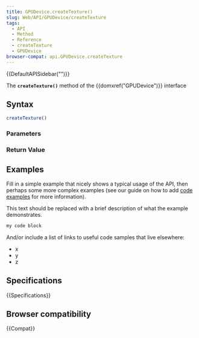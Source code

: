 ```yaml
---
title: GPUDevice.createTexture()
slug: Web/API/GPUDevice/createTexture
tags:
  - API
  - Method
  - Reference
  - createTexture
  - GPUDevice
browser-compat: api.GPUDevice.createTexture
---
```

{{DefaultAPISidebar("")}}

The **`createTexture()`** method of the {{domxref("GPUDevice")}} interface 

## Syntax

```js
createTexture()
```

### Parameters



### Return Value



## Examples

Fill in a simple example that nicely shows a typical usage of the API, then perhaps some more complex examples (see our guide on how to add [code examples](/en-US/docs/MDN/Contribute/Structures/Code_examples) for more information).

This text should be replaced with a brief description of what the example demonstrates.

```js
my code block
```

And/or include a list of links to useful code samples that live elsewhere:

*   x
*   y
*   z

## Specifications

{{Specifications}}

## Browser compatibility

{{Compat}}


